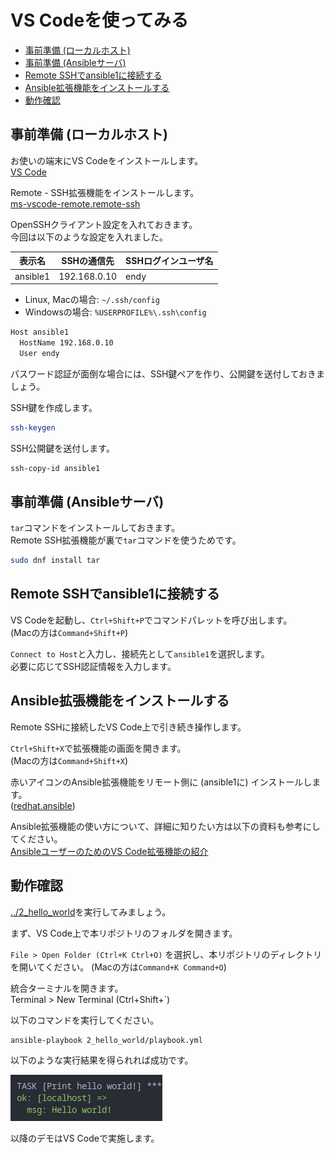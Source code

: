 # VS Codeを使ってみる

- [事前準備 (ローカルホスト)](#事前準備-ローカルホスト)
- [事前準備 (Ansibleサーバ)](#事前準備-ansibleサーバ)
- [Remote SSHでansible1に接続する](#remote-sshでansible1に接続する)
- [Ansible拡張機能をインストールする](#ansible拡張機能をインストールする)
- [動作確認](#動作確認)

## 事前準備 (ローカルホスト)

お使いの端末にVS Codeをインストールします。  
[VS Code](https://code.visualstudio.com/)

Remote - SSH拡張機能をインストールします。  
[ms-vscode-remote.remote-ssh](https://marketplace.visualstudio.com/items?itemName=ms-vscode-remote.remote-ssh)

OpenSSHクライアント設定を入れておきます。  
今回は以下のような設定を入れました。

| 表示名 | SSHの通信先 | SSHログインユーザ名 |
| ----- | ---------- | ---------------- |
| ansible1 | 192.168.0.10 | endy |

- Linux, Macの場合: `~/.ssh/config`
- Windowsの場合: `%USERPROFILE%\.ssh\config`

```sh
Host ansible1
  HostName 192.168.0.10
  User endy
```

パスワード認証が面倒な場合には、SSH鍵ペアを作り、公開鍵を送付しておきましょう。

SSH鍵を作成します。

```sh
ssh-keygen
```

SSH公開鍵を送付します。

```sh
ssh-copy-id ansible1
```

## 事前準備 (Ansibleサーバ)

`tar`コマンドをインストールしておきます。  
Remote SSH拡張機能が裏で`tar`コマンドを使うためです。

```sh
sudo dnf install tar
```

## Remote SSHでansible1に接続する

VS Codeを起動し、`Ctrl+Shift+P`でコマンドパレットを呼び出します。  
(Macの方は`Command+Shift+P`)

`Connect to Host`と入力し、接続先として`ansible1`を選択します。  
必要に応じてSSH認証情報を入力します。

## Ansible拡張機能をインストールする

Remote SSHに接続したVS Code上で引き続き操作します。

`Ctrl+Shift+X`で拡張機能の画面を開きます。  
(Macの方は`Command+Shift+X`)

赤いアイコンのAnsible拡張機能をリモート側に (ansible1に) インストールします。  
([redhat.ansible](https://marketplace.visualstudio.com/items?itemName=redhat.ansible))

Ansible拡張機能の使い方について、詳細に知りたい方は以下の資料も参考にしてください。  
[AnsibleユーザーのためのVS Code拡張機能の紹介](https://speakerdeck.com/stopendy/vs-code-ansible-extension-for-dummies)

## 動作確認

[../2_hello_world](../2_hello_world)を実行してみましょう。

まず、VS Code上で本リポジトリのフォルダを開きます。

`File > Open Folder (Ctrl+K Ctrl+O)` を選択し、本リポジトリのディレクトリを開いてください。
(Macの方は`Command+K Command+O`)

統合ターミナルを開きます。  
Terminal > New Terminal (Ctrl+Shift+`)

以下のコマンドを実行してください。

```sh
ansible-playbook 2_hello_world/playbook.yml
```

以下のような実行結果を得られれば成功です。

![../2_hello_world/result.png](../2_hello_world/result.png)

以降のデモはVS Codeで実施します。
